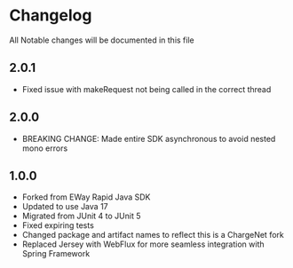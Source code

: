 # Changelog

All Notable changes will be documented in this file

## 2.0.1

- Fixed issue with makeRequest not being called in the correct thread

## 2.0.0

- BREAKING CHANGE: Made entire SDK asynchronous to avoid nested mono errors

## 1.0.0

 - Forked from EWay Rapid Java SDK
 - Updated to use Java 17
 - Migrated from JUnit 4 to JUnit 5
 - Fixed expiring tests
 - Changed package and artifact names to reflect this is a ChargeNet fork
 - Replaced Jersey with WebFlux for more seamless integration with Spring Framework